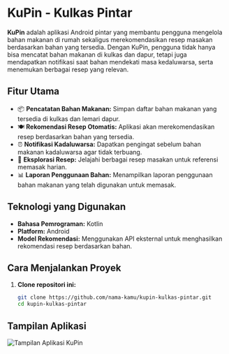 # KuPin - Kulkas Pintar

**KuPin** adalah aplikasi Android pintar yang membantu pengguna mengelola bahan makanan di rumah sekaligus merekomendasikan resep masakan berdasarkan bahan yang tersedia. Dengan KuPin, pengguna tidak hanya bisa mencatat bahan makanan di kulkas dan dapur, tetapi juga mendapatkan notifikasi saat bahan mendekati masa kedaluwarsa, serta menemukan berbagai resep yang relevan.

## Fitur Utama

- 📦 **Pencatatan Bahan Makanan:** Simpan daftar bahan makanan yang tersedia di kulkas dan lemari dapur.
- 🍽️ **Rekomendasi Resep Otomatis:** Aplikasi akan merekomendasikan resep berdasarkan bahan yang tersedia.
- ⏰ **Notifikasi Kadaluwarsa:** Dapatkan pengingat sebelum bahan makanan kadaluwarsa agar tidak terbuang.
- 📖 **Eksplorasi Resep:** Jelajahi berbagai resep masakan untuk referensi memasak harian.
- 📊 **Laporan Penggunaan Bahan:** Menampilkan laporan penggunaan bahan makanan yang telah digunakan untuk memasak.

## Teknologi yang Digunakan

- **Bahasa Pemrograman:** Kotlin
- **Platform:** Android
- **Model Rekomendasi:** Menggunakan API eksternal untuk menghasilkan rekomendasi resep berdasarkan bahan.

## Cara Menjalankan Proyek

1. **Clone repositori ini:**
   ```bash
   git clone https://github.com/nama-kamu/kupin-kulkas-pintar.git
   cd kupin-kulkas-pintar

## Tampilan Aplikasi

![Tampilan Aplikasi KuPin](tampilan_kupin.png)


